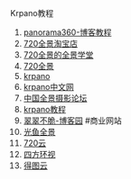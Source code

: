 Krpano教程

1. [panorama360-博客教程](http://blog.csdn.net/panorama360?viewmode=contents)   
2. [720全景淘宝店](https://item.taobao.com/item.htm?spm=a1z10.1-c.w4004-2008974089.4.VWSOVM&id=534674911144)  
3. [720全景的全景学堂](http://www.360xuetang.com/)  
4. [720全景](http://www.720qj.com/)  
5. [krpano](http://kpano.com/)  
6. [krpano中文网](www.krpano360.com)  
7. [中国全景摄影论坛](http://chinavr.net/)
8. [krpano教程](http://krpano.milly.me/)
9. [翠翠不脆-博客园](http://www.cnblogs.com/reachteam)
#商业网站
1. [光鱼全景](http://www.gy720.com/)  
2. [720云](http://720yun.com/)  
3. [四方环视](http://www.ivrpano.com/)
4. [得图云]()
 